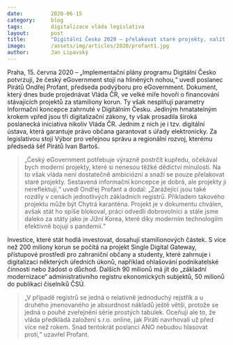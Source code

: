 ```yaml
---
date:         2020-06-15
category:     blog
tags:         digitalizace vláda legislativa
layout:       post
title:        "Digitální Česko 2020 – přelakovat staré projekty, nalít do nich stamiliony a nechat pracovat dobrovolníky není moderní řešení"
image:        /assets/img/articles/2020/profant1.jpg
author:       Jan Lipavský
---  
```




Praha, 15. června 2020 – „Implementační plány programu Digitální Česko potvrzují, že český eGovernment stojí na hliněných nohou,“ uvedl poslanec Pirátů Ondřej Profant, předseda podvýboru pro eGovernment. Dokument, který dnes bude projednávat Vláda ČR, ve velké míře hovoří o financování stávajících projektů za stamiliony korun. Ty však nesplňují parametry Informační koncepce zahrnuté v Digitálním Česku. Jediným hmatatelným krokem vpřed jsou tři digitalizační zákony, ty však prosadila široká poslanecká iniciativa nikoliv Vláda ČR. Jedním z nich je i tzv. digitální ústava, která garantuje právo občana garantovat s úřady elektronicky. Za legislativou stojí Výbor pro veřejnou správu a regionální rozvoj, kterému předsedá šéf Pirátů Ivan Bartoš.

> „Český eGovernment potřebuje výrazně postrčit kupředu, očekával bych moderní projekty, které si nenesou těžké dědictví minulosti. Na to však vláda není dostatečně ambiciózní a snaží se pouze přelakovat staré projekty. Sestavená informační koncepce je dobrá, ale projekty ji nereflektuji,“ uvedl Ondřej Profant a dodal: „Zarážející jsou také rozdíly v cenách jednotlivých základních registrů. Příkladem takového projektu může být Chytrá karanténa. Projekt je v dokumentu chválen, avšak stát ho spíše blokoval, práci odvedli dobrovolníci a stále jsme daleko za státy jako je Jižní Korea, které díky moderním technologiím efektivně bojují s pandemií.“

Investice, které stát hodlá investovat, dosahují stamilionových částek. S více než 200 miliony korun se počítá na projekt Single Digital Gateway, přístupové prostředí pro zahraniční občany a studenty, které zahrnuje i digitalizaci některých úředních úkonů, například ohlašování podnikatelské činnosti nebo žádost o důchod. Dalších 90 milionů má jít do „základní modernizace“ administrativního registru ekonomických subjektů, 50 milionů do publikaci číselníků ČSÚ.

> „V případě registrů se jedná o relativně jednoduchý rejstřík a u druhého jmenovaného je absurdnost nákladů ještě větší, protože se jedná o pouhé zveřejnění série prostých tabulek. Oceňuji ale to, že vláda předkládá založení s.r.o. online, jak Piráti navrhovali už před více než rokem. Snad tentokrát poslanci ANO nebudou hlasovat proti,“ uzavřel Profant.

 
